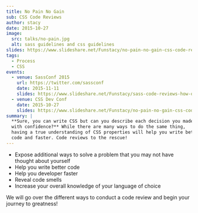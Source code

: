 ```yaml
---
title: No Pain No Gain
sub: CSS Code Reviews
author: stacy
date: 2015-10-27
image:
  src: talks/no-pain.jpg
  alt: sass guidelines and css guidelines
slides: https://www.slideshare.net/Funstacy/no-pain-no-gain-css-code-reviews-ftw
tags:
  - Process
  - CSS
events:
  - venue: SassConf 2015
    url: https://twitter.com/sassconf
    date: 2015-11-11
    slides: https://www.slideshare.net/Funstacy/sass-code-reviews-how-one-code-review-changed-my-life-sassconf2015
  - venue: CSS Dev Conf
    date: 2015-10-27
    slides: https://www.slideshare.net/Funstacy/no-pain-no-gain-css-code-reviews-ftw
summary: |
  **Sure, you can write CSS but can you describe each decision you made
  with confidence?** While there are many ways to do the same thing,
  having a true understanding of CSS properties will help you write better
  code and faster. Code reviews to the rescue!
---
```


-   Expose additional ways to solve a problem that you may not have
    thought about yourself
-   Help you write better code
-   Help you developer faster
-   Reveal code smells
-   Increase your overall knowledge of your language of choice

We will go over the different ways to conduct a code review and begin
your journey to greatness!
